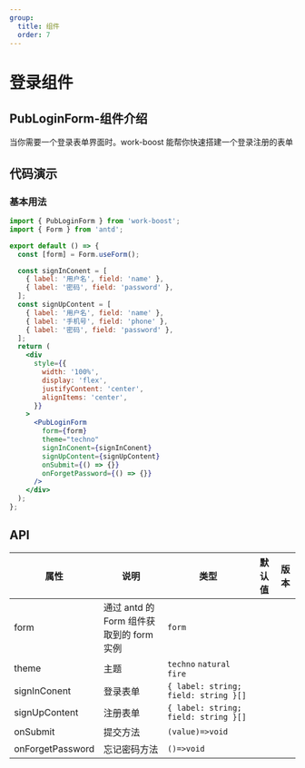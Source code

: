 ```yaml
---
group:
  title: 组件
  order: 7
---
```


# 登录组件

## PubLoginForm-组件介绍

当你需要一个登录表单界面时。work-boost 能帮你快速搭建一个登录注册的表单

## 代码演示

### 基本用法

```jsx
import { PubLoginForm } from 'work-boost';
import { Form } from 'antd';

export default () => {
  const [form] = Form.useForm();

  const signInConent = [
    { label: '用户名', field: 'name' },
    { label: '密码', field: 'password' },
  ];
  const signUpContent = [
    { label: '用户名', field: 'name' },
    { label: '手机号', field: 'phone' },
    { label: '密码', field: 'password' },
  ];
  return (
    <div
      style={{
        width: '100%',
        display: 'flex',
        justifyContent: 'center',
        alignItems: 'center',
      }}
    >
      <PubLoginForm
        form={form}
        theme="techno"
        signInConent={signInConent}
        signUpContent={signUpContent}
        onSubmit={() => {}}
        onForgetPassword={() => {}}
      />
    </div>
  );
};
```

## API

| 属性             | 说明                                     | 类型                                 | 默认值 | 版本 |
| ---------------- | ---------------------------------------- | ------------------------------------ | ------ | ---- |
| form             | 通过 antd 的 Form 组件获取到的 form 实例 | `form`                               |        |      |
| theme            | 主题                                     | `techno` `natural` `fire`            |        |      |
| signInConent     | 登录表单                                 | `{ label: string; field: string }[]` |        |      |
| signUpContent    | 注册表单                                 | `{ label: string; field: string }[]` |        |      |
| onSubmit         | 提交方法                                 | `(value)=>void`                      |        |      |
| onForgetPassword | 忘记密码方法                             | `()=>void`                           |        |      |
